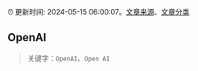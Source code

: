 :alarm_clock: 更新时间: 2024-05-15 06:00:07。[文章来源](/README.md)、[文章分类](/TAGS.md)

## OpenAI


> 关键字：`OpenAI`、`Open AI`



